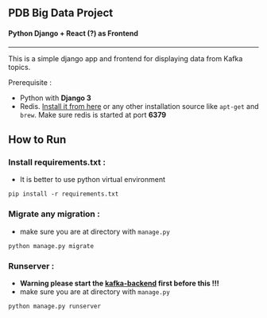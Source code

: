## PDB Big Data Project
#### Python Django + React (?) as Frontend
----
This is a simple django app and frontend for displaying data from Kafka topics.

Prerequisite :
- Python with **Django 3**
- Redis. [Install it from here](https://redis.io/download) or any other installation source like ```apt-get``` and ```brew```. Make sure redis is started at port **6379**

## How to Run

### Install requirements.txt :
- It is better to use python virtual environment 
```
pip install -r requirements.txt
```
### Migrate any migration :
* make sure you are at directory with ```manage.py```
```
python manage.py migrate
```
### Runserver :
* **Warning please start the [kafka-backend](https://github.com/Arnastria/Kafka-big-data-project) first before this !!!**
* make sure you are at directory with ```manage.py```
```
python manage.py runserver
```
